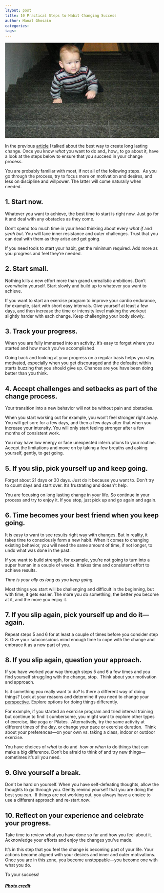 ```yaml
---
layout: post
title: 10 Practical Steps to Habit Changing Success
author: Manal Ghosain
categories:
tags:
---
```


![Baby steps](/images/baby-steps.jpg)

In the previous [article](/a-simple-but-powerful-way-to-start-or-change-a-habit/) I talked about the best way to create long lasting change. Once you know _what_ you want to do and_ how_ to go about it, have a look at the steps below to ensure that you succeed in your change process. 

You are probably familiar with most, if not all of the following steps.  As you go through the process, try to focus more on motivation and desires, and less on discipline and willpower. The latter will come naturally when needed. 

## 1. Start now.

Whatever you want to achieve, the best time to start is right now. Just go for it and deal with any obstacles as they come. 

Don’t spend too much time in your head thinking about every _what if_ and _yeah but_. You will face inner resistance and outer challenges. Trust that you can deal with them as they arise and get going.

If you need tools to start your habit, get the minimum required. Add more as you progress and feel they’re needed. 

## 2. Start small.

Nothing kills a new effort more than grand unrealistic ambitions. Don’t overwhelm yourself. Start slowly and build up to whatever you want to achieve. 

If you want to start an exercise program to improve your cardio endurance, for example, start with short easy intervals. Give yourself at least a few days, and then increase the time or intensity level making the workout slightly harder with each change. Keep challenging your body slowly. 

## 3. Track your progress.

When you are fully immersed into an activity, it’s easy to forget where you started and how much you've accomplished. 

Going back and looking at your progress on a regular basis helps you stay motivated, especially when you get discouraged and the defeatist within starts buzzing that you should give up. Chances are you have been doing better than you think. 

## 4. Accept challenges and setbacks as part of the change process.

Your transition into a new behavior will not be without pain and obstacles. 

When you start working out for example, you won’t feel stronger right away. You will get sore for a few days, and then a few days after that when you increase your intensity. You will only start feeling stronger after a few months of consistent work. 

You may have low energy or face unexpected interruptions to your routine.  Accept the limitations and move on by taking a few breaths and asking yourself, gently, to get going. 

## 5. If you slip, pick yourself up and keep going.

Forget about 21 days or 30 days. Just do it because you want to. Don't try to count days and start over. It’s frustrating and doesn't help. 

You are focusing on long lasting change in your life. So continue in your process and try to enjoy it. If you stop, just pick up and go again and again. 

## 6. Time becomes your best friend when you keep going.

It is easy to want to see results right way with changes. But in reality, it takes time to consciously form a new habit. When it comes to changing existing behavior, you will need the same amount of time, if not longer, to undo what was done in the past. 

If you want to build strength, for example, you’re not going to turn into a super human in a couple of weeks. It takes time and consistent effort to achieve results. 

_Time is your ally as long as you keep going._ 

Most things you start will be challenging and difficult in the beginning, but with time, it gets easier. The more you do something, the better you become at it, and the more you enjoy it. 

## 7. If you slip again, pick yourself up and do it—again.

Repeat steps 5 and 6 for at least a couple of times before you consider step 8. Give your subconscious mind enough time to cope with the change and embrace it as a new part of you. 

## 8. If you slip again, question your approach.

If you have worked your way through steps 5 and 6 a few times and you find yourself struggling with the change, stop.  Think about your motivation and approach. 

Is it something you really want to do? Is there a different way of doing things? Look at your reasons and determine if you need to change your [perspective](/a-simple-but-powerful-way-to-start-or-change-a-habit/). Explore options for doing things differently. 

For example, if you started an exercise program and tried interval training but continue to find it cumbersome, you might want to explore other types of exercise, like yoga or Pilates.  Alternatively, try the same activity at different times of the day, or change your pace or exercise duration.  Think about your preferences—on your own vs. taking a class, indoor or outdoor exercise. 

You have choices of _what_ to do and  _how_ or _when_ to do things that can make a big difference. Don’t be afraid to think of and try new things—sometimes it’s all you need. 

## 9. Give yourself a break.

Don't be hard on yourself. When you have self-defeating thoughts, allow the thoughts to go through you. Gently remind yourself that you are doing the best you can.  If things are not working out, you always have a choice to use a different approach and re-start _now_. 

## 10. Reflect on your experience and celebrate your progress.

Take time to review what you have done so far and how you feel about it. Acknowledge your efforts and enjoy the changes you've made. 

It’s in this step that you feel the change is becoming part of your life. Your actions become aligned with your desires and inner and outer motivations.  Once you are in this zone, you become unstoppable—you become one with what you do. 

To your success! 

##### [Photo credit](http://www.flickr.com/photos/striatic/107910289/)